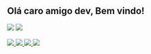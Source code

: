 ## Olá caro amigo dev, Bem vindo!

<div>  
  <img  src="https://github-readme-stats.vercel.app/api?username=ariDevelops&show_icons=true&theme=holi&include_all_commits=true&count_private=true"/>
  <img src="https://github-readme-stats.vercel.app/api/top-langs/?username=ariDevelops&layout=compact&langs_count=3&theme=holi"/>
</div>
<br

<p align="center">
  <a href="https://skillicons.dev">
    <img src="https://icongr.am/devicon/html5-original.svg?size=50&color=currentColor">
    <img src="https://icongr.am/devicon/css3-original.svg?size=50&color=currentColor">
    <img src="https://skillicons.dev/icons?i=sqlite"/>
           <img src="https://icongr.am/devicon/android-original.svg?size=50&color=currentColor">          
  </a>
</p>

